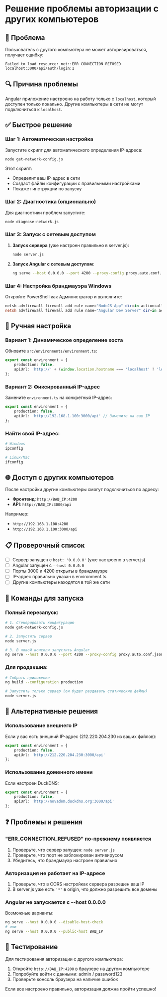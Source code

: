 # Решение проблемы авторизации с других компьютеров

## 🚨 Проблема
Пользователь с другого компьютера не может авторизироваться, получает ошибку:
```
Failed to load resource: net::ERR_CONNECTION_REFUSED
localhost:3000/api/auth/login:1
```

## 🔍 Причина проблемы
Angular приложение настроено на работу только с `localhost`, который доступен только локально. Другие компьютеры в сети не могут подключиться к `localhost`.

## ✅ Быстрое решение

### Шаг 1: Автоматическая настройка
Запустите скрипт для автоматического определения IP-адреса:
```bash
node get-network-config.js
```

Этот скрипт:
- Определит ваш IP-адрес в сети
- Создаст файлы конфигурации с правильными настройками
- Покажет инструкции по запуску

### Шаг 2: Диагностика (опционально)
Для диагностики проблем запустите:
```bash
node diagnose-network.js
```

### Шаг 3: Запуск с сетевым доступом

1. **Запуск сервера** (уже настроен правильно в server.js):
   ```bash
   node server.js
   ```

2. **Запуск Angular с сетевым доступом**:
   ```bash
   ng serve --host 0.0.0.0 --port 4200 --proxy-config proxy.auto.conf.json
   ```

### Шаг 4: Настройка брандмауэра Windows
Откройте PowerShell как Администратор и выполните:
```powershell
netsh advfirewall firewall add rule name="NodeJS App" dir=in action=allow protocol=TCP localport=3000
netsh advfirewall firewall add rule name="Angular Dev Server" dir=in action=allow protocol=TCP localport=4200
```

## 🔧 Ручная настройка

### Вариант 1: Динамическое определение хоста
Обновите `src/environments/environment.ts`:
```typescript
export const environment = {
    production: false,
    apiUrl: 'http://' + (window.location.hostname === 'localhost' ? 'localhost' : window.location.hostname) + ':3000/api'
};
```

### Вариант 2: Фиксированный IP-адрес
Замените `environment.ts` на конкретный IP-адрес:
```typescript
export const environment = {
    production: false,
    apiUrl: 'http://192.168.1.100:3000/api' // Замените на ваш IP
};
```

### Найти свой IP-адрес:
```bash
# Windows
ipconfig

# Linux/Mac
ifconfig
```

## 🌐 Доступ с других компьютеров

После настройки другие компьютеры смогут подключиться по адресу:
- **Фронтенд**: `http://ВАШ_IP:4200`
- **API**: `http://ВАШ_IP:3000/api`

Например:
- `http://192.168.1.100:4200`
- `http://192.168.1.100:3000/api`

## 📋 Проверочный список

- [ ] Сервер запущен с `host: '0.0.0.0'` (уже настроено в server.js)
- [ ] Angular запущен с `--host 0.0.0.0`
- [ ] Порты 3000 и 4200 открыты в брандмауэре
- [ ] IP-адрес правильно указан в environment.ts
- [ ] Другие компьютеры находятся в той же сети

## 🚀 Команды для запуска

### Полный перезапуск:
```bash
# 1. Сгенерировать конфигурацию
node get-network-config.js

# 2. Запустить сервер
node server.js

# 3. В новой консоли запустить Angular
ng serve --host 0.0.0.0 --port 4200 --proxy-config proxy.auto.conf.json
```

### Для продакшна:
```bash
# Собрать приложение
ng build --configuration production

# Запустить только сервер (он будет раздавать статические файлы)
node server.js
```

## 🔧 Альтернативные решения

### Использование внешнего IP
Если у вас есть внешний IP-адрес (212.220.204.230 из ваших файлов):
```typescript
export const environment = {
    production: false,
    apiUrl: 'http://212.220.204.230:3000/api'
};
```

### Использование доменного имени
Если настроен DuckDNS:
```typescript
export const environment = {
    production: false,
    apiUrl: 'http://novadom.duckdns.org:3000/api'
};
```

## ❓ Проблемы и решения

### "ERR_CONNECTION_REFUSED" по-прежнему появляется
1. Проверьте, что сервер запущен: `node server.js`
2. Проверьте, что порт не заблокирован антивирусом
3. Убедитесь, что брандмауэр настроен правильно

### Авторизация не работает на IP-адресе
1. Проверьте, что в CORS настройках сервера разрешен ваш IP
2. В server.js уже есть `'*'` в origin, что должно разрешить все домены

### Angular не запускается с --host 0.0.0.0
Возможные варианты:
```bash
ng serve --host 0.0.0.0 --disable-host-check
# или
ng serve --host 0.0.0.0 --public-host ВАШ_IP
```

## 📱 Тестирование

Для тестирования авторизации с другого компьютера:
1. Откройте `http://ВАШ_IP:4200` в браузере на другом компьютере
2. Попробуйте войти с данными: admin / password123
3. Проверьте консоль браузера на наличие ошибок

Если все настроено правильно, авторизация должна пройти успешно! 